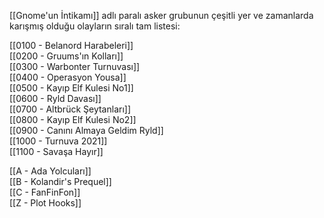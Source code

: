 ---
---  
  
[[Gnome'un İntikamı]] adlı paralı asker grubunun çeşitli yer ve zamanlarda karışmış olduğu olayların sıralı tam listesi:  
  
[[0100 - Belanord Harabeleri]]  
[[0200 - Gruums'ın Kolları]]  
[[0300 - Warbonter Turnuvası]]  
[[0400 - Operasyon Yousa]]  
[[0500 - Kayıp Elf Kulesi No1]]  
[[0600 - Ryld Davası]]  
[[0700 - Altbrück Şeytanları]]  
[[0800 - Kayıp Elf Kulesi No2]]  
[[0900 - Canını Almaya Geldim Ryld]]  
[[1000 - Turnuva 2021]]  
[[1100 - Savaşa Hayır]]  
  
[[A - Ada Yolcuları]]  
[[B - Kolandir's Prequel]]  
[[C - FanFinFon]]  
[[Z - Plot Hooks]]